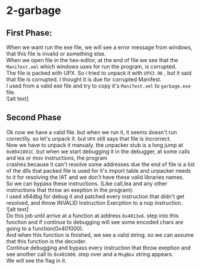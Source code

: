# 2-garbage
## First Phase:
When we want run the exe file, we will see a error message from windows, that this file is invalid or something else.  
When we open file in the hex-editor, at the end of file we see that the ```Manifest.xml``` which windows uses for run the program, is corrupted.  
The file is packed with UPX. So i tried to unpack it with ```UPX3.96``` , but it said that file is corrupted. I thought it is due for corrupted Manifest.    
I used from a valid exe file and try to copy it's ```Manifest.xml``` to ```garbage.exe``` file.  
![alt text]  

## Second Phase  
Ok now we have a valid file. but when we run it, it seems doesn't run correctlly. so let's unpack it. but ```UPX``` still says that file is incrorrect.  
Now we have to unpack it manualy. the unpacker stub is a long jump at ```0x0041891C```. but when we start debugging it in the debugger, at some calls and lea or mov instructions, the program  
crashes because it can't resolve some addresses due the end of file is a list of the dlls that packed file is used for it's import table and unpacker needs to it for resolving the IAT and we don't have these valid libraries names.  
So we can bypass these instructions. (Like call,lea and any other instructions that throw an exeption in the program).    
I used x64dbg for debug it and patched every instruction that didn't get resolved, and throw INVALID Instruction Execption to a nop instruction.  
![alt text]  
Do this job until arrive at a function at address ```0x4013e6```. step into this function and if continue to debugging will see some encoded chars are going to a function(0x401000).  
And when this function is finished, we see a valid string. so we can assume that this function is the decoder.  
Continue debugging and bypass every instruction that throw exeption and see another call to ```0x401000```. step over and a ```MsgBox``` string appears.  
We will see the flag in it.  



